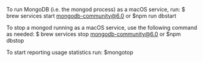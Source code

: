 To run MongoDB (i.e. the mongod process) as a macOS service, run:
$ brew services start mongodb-community@6.0
or 
$npm run dbstart


To stop a mongod running as a macOS service, use the following command as
needed:
$ brew services stop mongodb-community@6.0
or
$npm dbstop


To start reporting usage statistics run: 
$mongotop


